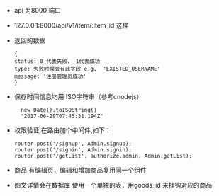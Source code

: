 * api 为8000 端口
* 127.0.0.1:8000/api/v1/item/:item_id 这样
* 返回的数据 

	```
	{
	status: 0 代表失败， 1代表成功
	type: 失败时候会有此字段 e.g.  'EXISTED_USERNAME'
	message: '注册管理员成功'
	}
	
	```
* 保存时间信息均用 ISO字符串（参考cnodejs） 

		new Date().toISOString()
		"2017-06-29T07:45:31.194Z"
* 权限验证,在路由加个中间件,如下：
	
	```	
	router.post('/signup', Admin.signup);
	router.post('/signin', Admin.signin);
	router.post('/getList', authorize.admin, Admin.getList);
	```
* 商品 有编辑页，编辑和增加商品复用同一个组件
* 图文详情会在数据库 使用一个单独的表，用goods_id 来挂钩对应的商品